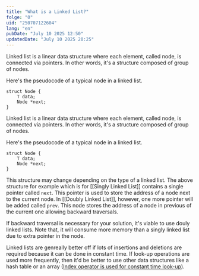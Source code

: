 ```yaml
---
title: "What is a Linked List?"
folge: "0"
uid: "250707122604"
lang: "en"
pubDate: "July 10 2025 12:50"
updatedDate: "July 10 2025 20:25"
---
```


Linked list is a linear data structure where each element, called node, is connected via pointers. In other words, it's a structure composed of group of nodes.

Here's the pseudocode of a typical node in a linked list.
```text
struct Node {
	T data;
	Node *next;
}
```

Linked list is a linear data structure where each element, called node, is connected via pointers. In other words, it's a structure composed of group of nodes.

Here's the pseudocode of a typical node in a linked list.
```text
struct Node {
	T data;
	Node *next;
}
```

This structure may change depending on the type of a linked list. The above structure for example which is for [[Singly Linked List]] contains a single pointer called `next`. This pointer is used to store the address of a node next to the current node. In [[Doubly Linked List]], however, one more pointer will be added called `prev`. This node stores the address of a node in previous of the current one allowing backward traversals.

If backward traversal is necessary for your solution, it's viable to use douly linked lists. Note that, it will consume more memory than a singly linked list due to extra pointer in the node.

Linked lists are genreally better off if lots of insertions and deletions are required because it can be done in constant time. If look-up operations are used more frequently, then it'd be better to use other data structures like a hash table or an array ([Index operator is used for constant time look-up](/en/note/250710210125-en/)).